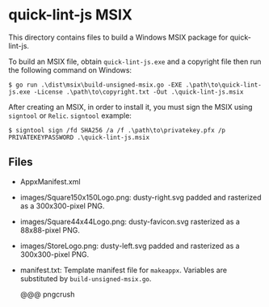 # quick-lint-js MSIX

This directory contains files to build a Windows MSIX package for quick-lint-js.

To build an MSIX file, obtain `quick-lint-js.exe` and a
copyright file then run the following command on Windows:

    $ go run .\dist\msix\build-unsigned-msix.go -EXE .\path\to\quick-lint-js.exe -License .\path\to\copyright.txt -Out .\quick-lint-js.msix

After creating an MSIX, in order to install it, you must
sign the MSIX using `signtool` or `Relic`. `signtool`
example:

    $ signtool sign /fd SHA256 /a /f .\path\to\privatekey.pfx /p PRIVATEKEYPASSWORD .\quick-lint-js.msix

## Files

* AppxManifest.xml
* images/Square150x150Logo.png: dusty-right.svg padded and
  rasterized as a 300x300-pixel PNG.
* images/Square44x44Logo.png: dusty-favicon.svg rasterized
  as a 88x88-pixel PNG.
* images/StoreLogo.png: dusty-left.svg padded and rasterized
  as a 300x300-pixel PNG.
* manifest.txt: Template manifest file for `makeappx`.
  Variables are substituted by `build-unsigned-msix.go`.

  @@@ pngcrush
